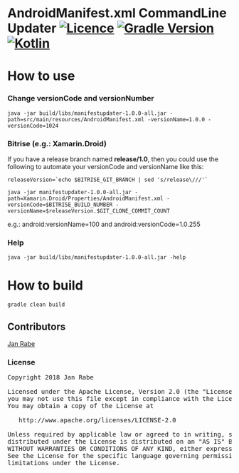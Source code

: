 # AndroidManifest.xml CommandLine Updater  [![Licence](https://img.shields.io/badge/licence-Apache%202-blue.svg)](https://raw.githubusercontent.com/kibotu/KalmanRx/master/LICENSE) [![Gradle Version](https://img.shields.io/badge/gradle-4.7-green.svg)](https://docs.gradle.org/current/release-notes) [![Kotlin](https://img.shields.io/badge/kotlin-1.2.41-green.svg)](https://kotlinlang.org/)

# How to use

### Change versionCode and versionNumber

    java -jar build/libs/manifestupdater-1.0.0-all.jar -path=src/main/resources/AndroidManifest.xml -versionName=1.0.0 -versionCode=1024

### Bitrise (e.g.: Xamarin.Droid)

If you have a release branch named **release/1.0**, then you could use the following to automate your versionCode and versionName like this: 

    releaseVersion=`echo $BITRISE_GIT_BRANCH | sed 's/release\///'`

    java -jar manifestupdater-1.0.0-all.jar -path=Xamarin.Droid/Properties/AndroidManifest.xml -versionCode=$BITRISE_BUILD_NUMBER -versionName=$releaseVersion.$GIT_CLONE_COMMIT_COUNT

e.g.: android:versionName=100 and android:versionCode=1.0.255

### Help

    java -jar build/libs/manifestupdater-1.0.0-all.jar -help

# How to build

    gradle clean build

## Contributors

[Jan Rabe](jan.rabe@kibotu.net)

### License
<pre>
Copyright 2018 Jan Rabe

Licensed under the Apache License, Version 2.0 (the "License");
you may not use this file except in compliance with the License.
You may obtain a copy of the License at

   http://www.apache.org/licenses/LICENSE-2.0

Unless required by applicable law or agreed to in writing, software
distributed under the License is distributed on an "AS IS" BASIS,
WITHOUT WARRANTIES OR CONDITIONS OF ANY KIND, either express or implied.
See the License for the specific language governing permissions and
limitations under the License.
</pre>
